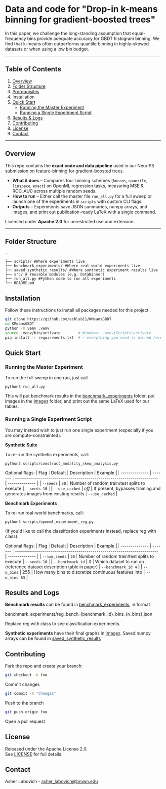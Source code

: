 # Data and code for "Drop-in k-means binning for gradient-boosted trees"

In this paper, we challenge the long-standing assumption that equal-frequency bins provide adequate accuracy for GBDT histogram binning. We find that k-means often outperforms quantile binning in highly-skewed datasets or when using a low bin budget.

---

## Table of Contents
1. [Overview](#overview)
2. [Folder Structure](#folder-structure)
3. [Prerequisites](#prerequisites)
4. [Installation](#installation)
5. [Quick Start](#quick-start)
   * [Running the Master Experiment](#running-the-master-experiment)
   * [Running a Single Experiment Script](#running-a-single-experiment-script)
6. [Results & Logs](#results--logs)
7. [Contributing](#contributing)
8. [License](#license)
9. [Contact](#contact)

---

## Overview
This repo contains the **exact code and data pipeline** used in our NeurIPS submission on feature-binning for gradient-boosted trees.

* **What it does** – Compares four binning schemes (`kmeans`, `quantile`, `linspace`, `exact`) on OpenML regression tasks, measuring MSE & ROC_AUC across multiple random seeds.
* **How to run** – Either call the master file `run_all.py` for a full sweep or launch one of the experiments in `scripts` with custom CLI flags.
* **Outputs** – Experiments save JSON summaries, numpy arrays, and images, and print out publication-ready LaTeX with a single command.

Licensed under **Apache 2.0** for unrestricted use and extension.


---

## Folder Structure
```text
.

├── scripts/ #Where experiments live
├── benchmark_experiments/ #Where real-world experiments live
├── saved_synthetic_results/ #Where synthetic experiment results live
├── src/ # reusable modules (e.g. DataBinner)
├── run_all.py #Python code to run all experiments
└── README.md
```

## Installation
Follow these instructions to install all packages needed for this project.
```bash
git clone https://github.com/ashlab11/KMeansGBDT
cd KMeansGBDT
python -m venv .venv
source .venv/bin/activate        # Windows: .venv\Scripts\activate
pip install -r requirements.txt  # ← everything you need is pinned here
```

## Quick Start
### Running the Master Experiment
To run the full sweep in one run, just call 

```python3
python3 run_all.py
```

This will put benchmark results in the [benchmark_experiments](benchmark_experiments) folder, put images in the [images](images) folder, and print out the same LaTeX used for our tables.

### Running a Single Experiment Script
You may instead wish to just run one single experiment (especially if you are compute-constrainted). 

**Synthetic Suite**

To re-run the synthetic experiments, call:

```python3
python3 scripts/construct_modality_skew_analysis.py
```

Optional flags:
| Flag           | Default | Description                                                              | Example        |
| -------------- | ------- | ------------------------------------------------------------------------ | -------------- |
| `--seeds`      | `50`    | Number of random train/test splits to execute                            | `--seeds 10`   |
| `--use_cached` | *off*   | If present, bypasses training and generates images from existing results | `--use_cached` |

**Benchmark Experiments**

To re-run real-world benchmarks, call:
```python3
python3 scripts/openml_experiment_reg.py
```

(If you'd like to call the classifcation experiments instead, replace reg with class).

Optional flags:
| Flag           | Default | Description                                                              | Example        |
| -------------- | ------- | ------------------------------------------------------------------------ | -------------- |
| `--num_seeds`      | `20`    | Number of random train/test splits to execute                            | `--seeds 10`   |
| `--benchmark_id` | 0   | Which dataset to run on (reference dataset description table in paper) | `--benchmark_id 4` |
| `--n_bins` | 255   | How many bins to discretize continuous features into | `--n_bins 63` |

## Results and Logs
**Benchmark results** can be found in [benchmark_experiments](benchmark_experiments), in format 

benchmark_experiments/reg_bench_{benchmark_id}\_bins\_{n_bins}.json

Replace reg with class to see classification experiments.

**Synthetic experiments** have their final graphs in [images](images). Saved numpy arrays can be found in [saved_synthetic_results](saved_synthetic_results)


## Contributing
Fork the repo and create your branch:
```bash 
git checkout -b foo
```
Commit changes
```bash
git commit -m "Changes"
```

Push to the branch
```bash
git push origin foo
```

Open a pull request

## License
Released under the Apache License 2.0.  
See [LICENSE](./LICENSE) for full details.

## Contact
Asher Labovich - asher_labovich@brown.edu